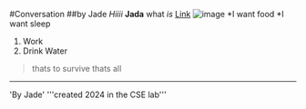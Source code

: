 #Conversation
##by Jade
*Hiiii* **Jada** what *is* 
[Link](http://a.com)
![image](http://url/a.png)
*I want food
*I want sleep
1. Work
2. Drink Water
>thats to survive
thats all
---
'By Jade'
'''created 2024
in the CSE lab'''
